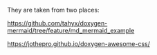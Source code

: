 They are taken from two places: 

https://github.com/tahyx/doxygen-mermaid/tree/feature/md_mermaid_example

https://jothepro.github.io/doxygen-awesome-css/

